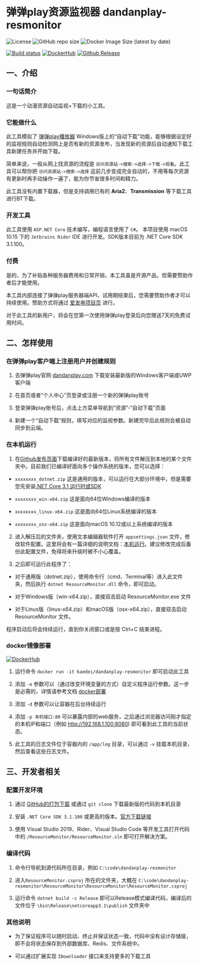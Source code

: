 # 弹弹play资源监视器 dandanplay-resmonitor

![License](https://img.shields.io/github/license/kaedei/dandanplay-resmonitor)
![GitHub repo size](https://img.shields.io/github/repo-size/kaedei/dandanplay-resmonitor)
![Docker Image Size (latest by date)](https://img.shields.io/docker/image-size/kaedei/dandanplay-resmonitor)

[![Build status](https://dev.azure.com/kaedei/dandanplay-resmonitor/_apis/build/status/dandanplay-resmonitor-ASP.NET%20Core-CI)](https://dev.azure.com/kaedei/dandanplay-resmonitor/_build/latest?definitionId=11)
[![DockerHub](https://images.microbadger.com/badges/version/kaedei/dandanplay-resmonitor.svg)](https://hub.docker.com/repository/docker/kaedei/dandanplay-resmonitor)
[![Github Release](https://vsrm.dev.azure.com/kaedei/_apis/public/Release/badge/9739e25e-bed4-42b9-9872-fa328f18783b/2/3)](https://github.com/kaedei/dandanplay-resmonitor/releases)

## 一、介绍

### 一句话简介

这是一个动漫资源自动监视+下载的小工具。

### 它能做什么

此工具模拟了 [弹弹play播放器](http://www.dandanplay.com/) Windows版上的“自动下载”功能，能够根据设定好的监视规则自动检测网上是否有新的资源发布，当发现新的资源后自动通知下载工具新建任务并开始下载。

简单来说，一般从网上找资源的流程是 `访问资源站->搜索->选择->下载->观看`。此工具可以帮你把 `访问资源站->搜索->选择` 这前几步变成完全自动的，不用等每次资源有更新时再手动操作一遍了，能为你节省很多时间和精力。

此工具没有内置下载器，但是支持调用已有的 __Aria2__、__Transmission__ 等下载工具进行BT下载。

### 开发工具

此工具使用 `ASP.NET Core` 技术编写，编程语言使用了 `C#`。
本项目使用 macOS 10.15 下的 `Jetbrains Rider` IDE 进行开发。SDK版本目前为 .NET Core SDK 3.1.100。

### 付费

是的，为了补贴各种服务器费用和日常开销，本工具虽是开源产品，但需要赞助作者后才能使用。

本工具内部连接了弹弹play服务器端API，试用期结束后，您需要赞助作者才可以持续使用。赞助方式将通过 [爱发电项目页](https://afdian.net/@kaedei) 进行。

对于此工具的新用户，将会在您第一次使用弹弹play登录后向您赠送7天的免费试用时间。

## 二、怎样使用

### 在弹弹play客户端上注册用户并创建规则

1. 去弹弹play官网 [dandanplay.com](http://www.dandanplay.com) 下载安装最新版的Windows客户端或UWP客户端

2. 在首页或者“个人中心”页登录或注册一个新的弹弹play账号

3. 登录弹弹play账号后，点击上方菜单导航到“资源”-“自动下载”页面

4. 新建一个“自动下载”规则，填写对应的监视参数。新建完毕后此规则会被自动同步到云端。

### 在本机运行

1. 在[Github发布页面](https://github.com/kaedei/dandanplay-resmonitor/releases)下载编译好的最新版本，将所有文件解压到本地的某个文件夹中。目前我们已编译好面向多个操作系统的版本，您可以选择：

  - `xxxxxxxx_dotnet.zip` 这是通用的版本，可以运行在大部分环境中，但是需要您先安装[.NET Core 3.1 运行时或SDK](https://dotnet.microsoft.com/download/dotnet-core/3.1)
  
  - `xxxxxxxx_win-x64.zip` 这是面向64位Windows编译的版本
  
  - `xxxxxxxx_linux-x64.zip` 这是面向64位Linux系统编译的版本
  
  - `xxxxxxxx_osx-x64.zip` 这是面向macOS 10.12或以上系统编译的版本
  
2. 进入解压后的文件夹，使用文本编辑器软件打开 `appsettings.json` 文件，修改软件配置。这里将会有一篇详细的说明文档：[本机运行](https://github.com/kaedei/dandanplay-resmonitor/wiki/%E4%BF%AE%E6%94%B9%E9%85%8D%E7%BD%AE#%E6%9C%AC%E6%9C%BA%E8%BF%90%E8%A1%8C)。建议修改完成后备份此配置文件，免得将来升级时被不小心覆盖。

3. 之后即可运行此程序了：

  - 对于通用版（dotnet.zip），使用命令行（cmd、Terminal等）进入此文件夹，然后执行 `dotnet ResourceMonitor.dll` 命令，即可启动。
  
  - 对于Windows版（win-x64.zip），直接双击启动 ResourceMonitor.exe 文件
  
  - 对于Linux版（linux-x64.zip）和macOS版（osx-x64.zip），直接双击启动 ResourceMonitor 文件。
  
程序启动后将会持续运行，直到你关闭窗口或是按 Ctrl+C 结束进程。

### docker镜像部署

[![DockerHub](https://images.microbadger.com/badges/version/kaedei/dandanplay-resmonitor.svg)](https://hub.docker.com/repository/docker/kaedei/dandanplay-resmonitor)

1. 运行命令 `docker run -it kaedei/dandanplay-resmonitor` 即可启动此工具

2. 添加 `-e` 参数可以（通过改变环境变量的方式）自定义程序运行参数。这一步是必需的，详情请参考文档 [docker部署](https://github.com/kaedei/dandanplay-resmonitor/wiki/%E4%BF%AE%E6%94%B9%E9%85%8D%E7%BD%AE#docker)

3. 添加 `-d` 参数可以让容器在后台持续运行

4. 添加 `-p 本机端口:80` 可以暴露内部的web服务，之后通过浏览器访问刚才指定的本机IP和端口（例如 http://192.168.1.100:8080) 即可看到此工具的当前状态。

5. 此工具的日志文件位于容器内的 `/app/log` 目录，可以通过 `-v` 挂载本机目录，然后查看这些日志文件。

## 三、开发者相关

### 配置开发环境

1. 通过 [GitHub的打包下载](https://github.com/kaedei/dandanplay-resmonitor/archive/master.zip) 或通过 `git clone` 下载最新版的代码到本机目录

2. 安装 `.NET Core SDK 3.1.100` 或更高的版本。[官方下载链接](https://dotnet.microsoft.com/download/dotnet-core/3.1)

3. 使用 Visual Studio 2019、Rider、Visual Studio Code 等开发工具打开代码中的 `/ResourceMonitor/ResourceMonitor.sln` 即可打开解决方案。

### 编译代码

1. 命令行导航到源代码所在目录，例如 `C:\code\dandanplay-resmonitor`

2. 进入`ResourceMonitor.csproj` 所在的文件夹，大概在 `C:\code\dandanplay-resmonitor\ResourceMonitor\ResourceMonitor\ResourceMonitor.csproj`

3. 运行命令 `dotnet build -c Release` 即可以Release模式编译代码，编译后的文件位于 `\bin\Release\netcoreapp3.1\publish` 文件夹中

### 其他说明

- 为了保证程序可以随时启动、终止并保证状态一致，代码中没有设计存储层，即不会将状态保存到外部数据库、Redis、文件系统中。

- 可以通过扩展实现 `IDownloader` 接口来支持更多的下载工具
